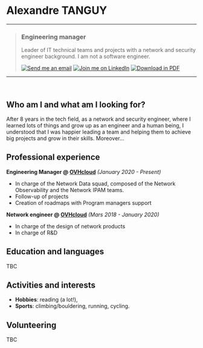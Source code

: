 # Alexandre TANGUY

---

> ### Engineering manager
>
> Leader of IT technical teams and projects with a network and security engineer background. I am not a software engineer. <br >
>
> [![Send me an email](https://img.shields.io/badge/Send_me_an-email-4c6be8?style=flat&logo=maildotru)](mailto:alexandre@tanguy.pro) [![Join me on LinkedIn](https://img.shields.io/badge/Join_me_on-LinkedIn-4c6be8?style=flat&logo=linkedin)](https://www.linkedin.com/in/alexandretanguy/) [![Download in PDF](https://img.shields.io/badge/Download_in-PDF-4c6be8?style=flat&logo=docusign)](https://github.com/hikatanguy/cv/raw/main/out/cv_alexandre_tanguy.pdf)

---

<br>

## Who am I and what am I looking for?
After 8 years in the tech field, as a network and security engineer, where I learned lots of things and grow up as an engineer and a human being, I understood that I was happier leading a team and helping them to achieve big projects and grow in their skills. Moreover...

## Professional experience
**Engineering Manager @ [OVHcloud](https://www.ovhcloud.com)** *(January 2020 - Present)*

* In charge of the Network Data squad, composed of the Network Observability and the Network IPAM teams.
* Follow-up of projects
* Creation of roadmaps with Program managers support

**Network engineer @ [OVHcloud](https://www.ovhcloud.com)** *(Mars 2018 - January 2020)*

* In charge of the design of network products 
* In charge of R&D 

## Education and languages
TBC

## Activities and interests
* **Hobbies**: reading (a lot!),
* **Sports**: climbing/bouldering, running, cycling.

## Volunteering
TBC